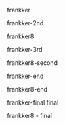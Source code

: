 frankker

frankker-2nd

frankker8

frankker-3rd

frankker8-second

frankker-end

frankker8-end

frankker-final final

frankker8 - final
